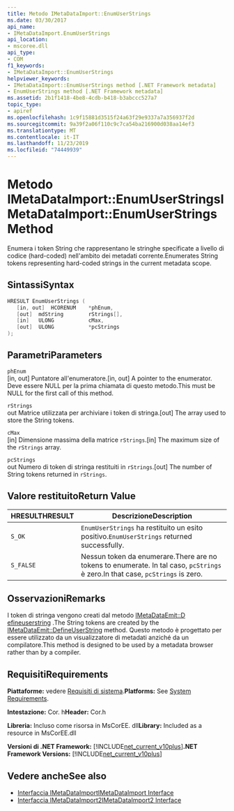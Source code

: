 ```yaml
---
title: Metodo IMetaDataImport::EnumUserStrings
ms.date: 03/30/2017
api_name:
- IMetaDataImport.EnumUserStrings
api_location:
- mscoree.dll
api_type:
- COM
f1_keywords:
- IMetaDataImport::EnumUserStrings
helpviewer_keywords:
- IMetaDataImport::EnumUserStrings method [.NET Framework metadata]
- EnumUserStrings method [.NET Framework metadata]
ms.assetid: 2b1f1418-4be8-4cdb-b418-b3abccc527a7
topic_type:
- apiref
ms.openlocfilehash: 1c9f15881d3515f24a63f29e9337a7a356937f2d
ms.sourcegitcommit: 9a39f2a06f110c9c7ca54ba216900d038aa14ef3
ms.translationtype: MT
ms.contentlocale: it-IT
ms.lasthandoff: 11/23/2019
ms.locfileid: "74449939"
---
```

# <a name="imetadataimportenumuserstrings-method"></a><span data-ttu-id="2e75d-102">Metodo IMetaDataImport::EnumUserStrings</span><span class="sxs-lookup"><span data-stu-id="2e75d-102">IMetaDataImport::EnumUserStrings Method</span></span>
<span data-ttu-id="2e75d-103">Enumera i token String che rappresentano le stringhe specificate a livello di codice (hard-coded) nell'ambito dei metadati corrente.</span><span class="sxs-lookup"><span data-stu-id="2e75d-103">Enumerates String tokens representing hard-coded strings in the current metadata scope.</span></span>  
  
## <a name="syntax"></a><span data-ttu-id="2e75d-104">Sintassi</span><span class="sxs-lookup"><span data-stu-id="2e75d-104">Syntax</span></span>  
  
```cpp  
HRESULT EnumUserStrings (  
   [in, out]  HCORENUM    *phEnum,  
   [out]  mdString        rStrings[],  
   [in]   ULONG           cMax,  
   [out]  ULONG           *pcStrings  
);  
```  
  
## <a name="parameters"></a><span data-ttu-id="2e75d-105">Parametri</span><span class="sxs-lookup"><span data-stu-id="2e75d-105">Parameters</span></span>  
 `phEnum`  
 <span data-ttu-id="2e75d-106">[in, out] Puntatore all'enumeratore.</span><span class="sxs-lookup"><span data-stu-id="2e75d-106">[in, out] A pointer to the enumerator.</span></span> <span data-ttu-id="2e75d-107">Deve essere NULL per la prima chiamata di questo metodo.</span><span class="sxs-lookup"><span data-stu-id="2e75d-107">This must be NULL for the first call of this method.</span></span>  
  
 `rStrings`  
 <span data-ttu-id="2e75d-108">out Matrice utilizzata per archiviare i token di stringa.</span><span class="sxs-lookup"><span data-stu-id="2e75d-108">[out] The array used to store the String tokens.</span></span>  
  
 `cMax`  
 <span data-ttu-id="2e75d-109">[in] Dimensione massima della matrice `rStrings`.</span><span class="sxs-lookup"><span data-stu-id="2e75d-109">[in] The maximum size of the `rStrings` array.</span></span>  
  
 `pcStrings`  
 <span data-ttu-id="2e75d-110">out Numero di token di stringa restituiti in `rStrings`.</span><span class="sxs-lookup"><span data-stu-id="2e75d-110">[out] The number of String tokens returned in `rStrings`.</span></span>  
  
## <a name="return-value"></a><span data-ttu-id="2e75d-111">Valore restituito</span><span class="sxs-lookup"><span data-stu-id="2e75d-111">Return Value</span></span>  
  
|<span data-ttu-id="2e75d-112">HRESULT</span><span class="sxs-lookup"><span data-stu-id="2e75d-112">HRESULT</span></span>|<span data-ttu-id="2e75d-113">Descrizione</span><span class="sxs-lookup"><span data-stu-id="2e75d-113">Description</span></span>|  
|-------------|-----------------|  
|`S_OK`|<span data-ttu-id="2e75d-114">`EnumUserStrings` ha restituito un esito positivo.</span><span class="sxs-lookup"><span data-stu-id="2e75d-114">`EnumUserStrings` returned successfully.</span></span>|  
|`S_FALSE`|<span data-ttu-id="2e75d-115">Nessun token da enumerare.</span><span class="sxs-lookup"><span data-stu-id="2e75d-115">There are no tokens to enumerate.</span></span> <span data-ttu-id="2e75d-116">In tal caso, `pcStrings` è zero.</span><span class="sxs-lookup"><span data-stu-id="2e75d-116">In that case, `pcStrings` is zero.</span></span>|  
  
## <a name="remarks"></a><span data-ttu-id="2e75d-117">Osservazioni</span><span class="sxs-lookup"><span data-stu-id="2e75d-117">Remarks</span></span>  
 <span data-ttu-id="2e75d-118">I token di stringa vengono creati dal metodo [IMetaDataEmit::D efineuserstring](../../../../docs/framework/unmanaged-api/metadata/imetadataemit-defineuserstring-method.md) .</span><span class="sxs-lookup"><span data-stu-id="2e75d-118">The String tokens are created by the [IMetaDataEmit::DefineUserString](../../../../docs/framework/unmanaged-api/metadata/imetadataemit-defineuserstring-method.md) method.</span></span> <span data-ttu-id="2e75d-119">Questo metodo è progettato per essere utilizzato da un visualizzatore di metadati anziché da un compilatore.</span><span class="sxs-lookup"><span data-stu-id="2e75d-119">This method is designed to be used by a metadata browser rather than by a compiler.</span></span>  
  
## <a name="requirements"></a><span data-ttu-id="2e75d-120">Requisiti</span><span class="sxs-lookup"><span data-stu-id="2e75d-120">Requirements</span></span>  
 <span data-ttu-id="2e75d-121">**Piattaforme:** vedere [Requisiti di sistema](../../../../docs/framework/get-started/system-requirements.md).</span><span class="sxs-lookup"><span data-stu-id="2e75d-121">**Platforms:** See [System Requirements](../../../../docs/framework/get-started/system-requirements.md).</span></span>  
  
 <span data-ttu-id="2e75d-122">**Intestazione:** Cor. h</span><span class="sxs-lookup"><span data-stu-id="2e75d-122">**Header:** Cor.h</span></span>  
  
 <span data-ttu-id="2e75d-123">**Libreria:** Incluso come risorsa in MsCorEE. dll</span><span class="sxs-lookup"><span data-stu-id="2e75d-123">**Library:** Included as a resource in MsCorEE.dll</span></span>  
  
 <span data-ttu-id="2e75d-124">**Versioni di .NET Framework:** [!INCLUDE[net_current_v10plus](../../../../includes/net-current-v10plus-md.md)]</span><span class="sxs-lookup"><span data-stu-id="2e75d-124">**.NET Framework Versions:** [!INCLUDE[net_current_v10plus](../../../../includes/net-current-v10plus-md.md)]</span></span>  
  
## <a name="see-also"></a><span data-ttu-id="2e75d-125">Vedere anche</span><span class="sxs-lookup"><span data-stu-id="2e75d-125">See also</span></span>

- [<span data-ttu-id="2e75d-126">Interfaccia IMetaDataImport</span><span class="sxs-lookup"><span data-stu-id="2e75d-126">IMetaDataImport Interface</span></span>](../../../../docs/framework/unmanaged-api/metadata/imetadataimport-interface.md)
- [<span data-ttu-id="2e75d-127">Interfaccia IMetaDataImport2</span><span class="sxs-lookup"><span data-stu-id="2e75d-127">IMetaDataImport2 Interface</span></span>](../../../../docs/framework/unmanaged-api/metadata/imetadataimport2-interface.md)
